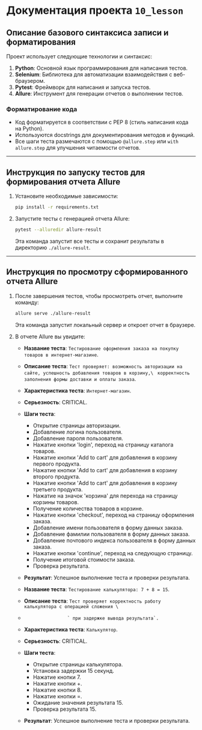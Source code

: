 # Документация проекта `10_lesson`

## Описание базового синтаксиса записи и форматирования

Проект использует следующие технологии и синтаксис:

1. **Python**: Основной язык программирования для написания тестов.
2. **Selenium**: Библиотека для автоматизации взаимодействия с веб-браузером.
3. **Pytest**: Фреймворк для написания и запуска тестов.
4. **Allure**: Инструмент для генерации отчетов о выполнении тестов.

### Форматирование кода

- Код форматируется в соответствии с PEP 8 (стиль написания кода на Python).
- Используются docstrings для документирования методов и функций.
- Все шаги теста размечаются с помощью `@allure.step` или `with allure.step` для улучшения читаемости отчетов.

---

## Инструкция по запуску тестов для формирования отчета Allure

1. Установите необходимые зависимости:
   ```bash
   pip install -r requirements.txt
   ```

2. Запустите тесты с генерацией отчета Allure:
   ```bash
   pytest --alluredir allure-result
   ```

   Эта команда запустит все тесты и сохранит результаты в директорию `./allure-result`.

---

## Инструкция по просмотру сформированного отчета Allure

1. После завершения тестов, чтобы просмотреть отчет, выполните команду:
   ```bash
   allure serve ./allure-result
   ```

   Эта команда запустит локальный сервер и откроет отчет в браузере.

2. В отчете Allure вы увидите:
   - **Название теста**: `Тестирование оформления заказа на покупку товаров в интернет-магазине`.
   - **Описание теста**: `Тест проверяет: возможность авторизации на сайте, успешность добавления товаров в корзину,\` 
                         ` корректность заполнения формы доставки и оплаты заказа`. 
   - **Характеристика теста**: `Интернет-магазин`.
   - **Серьезность**: CRITICAL.
   - **Шаги теста**:
     - Открытие страницы авторизации.
     - Добавление логина пользователя.
     - Добавление пароля пользователя.
     - Нажатие кнопки 'login', переход на страницу каталога товаров.
     - Нажатие кнопки 'Add to cart' для добавления в корзину первого продукта. 
     - Нажатие кнопки 'Add to cart' для добавления в корзину второго продукта. 
     - Нажатие кнопки 'Add to cart' для добавления в корзину третьего продукта. 
     - Нажатие на значок 'корзина' для перехода на страницу корзины товаров.
     - Получение количества товаров в корзине.
     - Нажатие кнопки 'checkout', переход на страницу оформления заказа.
     - Добавление имени пользователя в форму данных заказа.
     - Добавление фамилии пользователя в форму данных заказа.
     - Добавление почтового индекса пользователя в форму данных заказа.
     - Нажатие кнопки 'continue', переход на следующую страницу.
     - Получение итоговой стоимости заказа.
     - Проверка результата.
   - **Результат**: Успешное выполнение теста и проверки результата.


   - **Название теста**: `Тестирование калькулятора: 7 + 8 = 15`.
   - **Описание теста**: `Тест проверяет корректность работу калькулятора с операцией сложения \ ` 
   -                     ` при задержке вывода результата`.
   - **Характеристика теста**: `Калькулятор`.
   - **Серьезность**: CRITICAL.
   - **Шаги теста**:
     - Открытие страницы калькулятора.
     - Установка задержки 15 секунд.
     - Нажатие кнопки 7.
     - Нажатие кнопки +.
     - Нажатие кнопки 8.
     - Нажатие кнопки =.
     - Ожидание значения результата 15.
     - Проверка результата 15.
   - **Результат**: Успешное выполнение теста и проверки результата.